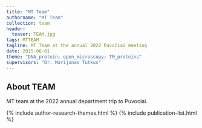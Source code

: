 ```yaml
---
title: "MT Team"
authorname: "MT Team"
collection: team
header:
  teaser: TEAM.jpg
tags: MTTEAM
tagline: MT Team at the annual 2022 Puvočiai meeting
date: 2015-06-01
theme: "DNA_protein; open_microscopy; TM_proteins"
supervisors: "Dr. Marijonas Tutkus"
---
```


<h2>About TEAM</h2>
MT team at the 2022 annual department trip to Puvociai.

{% include author-research-themes.html %}
{% include publication-list.html %}

